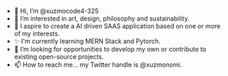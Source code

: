 - 👋 Hi, I’m @xuzmocode4-325
- 👀 I’m interested in art, design, philosophy and sustainability. 
- 🌱 I aspire to create a AI driven SAAS application based on one or more of my interests. 
- ✨ I'm currently learning MERN Stack and Pytorch. 
- 💞️ I’m looking for opportunities to develop my own or contribute to existing open-source projects. 
- 📫 How to reach me... my Twitter handle is @xuzmonomi.

<!---
xuzmocode4-325/xuzmocode4-325 is a ✨ special ✨ repository because its `README.md` (this file) appears on your GitHub profile.
You can click the Preview link to take a look at your changes.
--->
